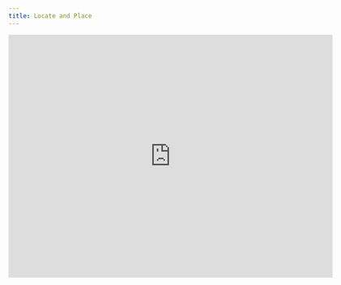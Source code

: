 ```yaml
---
title: Locate and Place
---
```


<iframe width="640" height="480" src="https://www.youtube.com/embed/2iqL5Z1IH2Q?rel=0&amp;showinfo=0" frameborder="0" allowfullscreen></iframe>